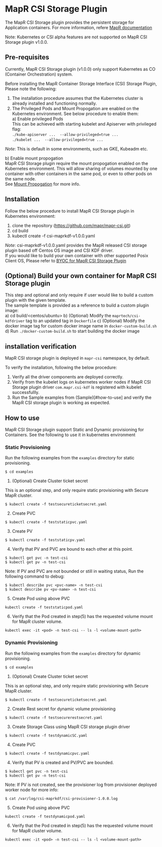 # MapR CSI Storage Plugin

The MapR CSI Storage plugin provides the persistent storage for Application containers. 
For more information, refere [MapR documentation](https://mapr.com/docs/home/CSIdriver/csi_plan_and_install.html)

Note: Kubernetes or CSI alpha features are not supported on MapR CSI Storage plugin v1.0.0.

## Pre-requisites

Currently, MapR CSI Storage plugin (v1.0.0) only support Kubernetes as CO (Container Orchestration) system.  

Before installing the MapR Container Storage Interface (CSI) Storage Plugin, Please note the following:  
1. The installation procedure assumes that the Kubernetes cluster is already installed and functioning normally.  
2. The Privileged Pods and Mount Propogation are enabled on the Kubernetes environment. See below procedure to enable them:  
a) Enable privileged Pods  
This can be achieved with starting kubelet and Apiserver with privileged flag:  
`./kube-apiserver ...  --allow-privileged=true ...`  
`./kubelet ...  --allow-privileged=true ...`

*Note*: This is default in some environments, such as GKE, Kubeadm etc.  

b) Enable mount propogation  
MapR CSI Storage plugin require the mount propogation enabled on the Kubernetes environment. This will
allow sharing of volumes mounted by one container with other containers in the same pod, or even
to other pods on the same node.  
See [Mount Propogation](https://kubernetes.io/docs/concepts/storage/volumes/#mount-propagation)
for more info.

## Installation

Follow the below procedure to install MapR CSI Storage plugin in Kubernetes environment:   
1. clone the repository (https://github.com/mapr/mapr-csi.git)  
2. cd build  
3. kubectl create -f csi-maprkdf-v1.0.0.yaml  

*Note*: csi-maprkdf-v1.0.0.yaml provides the MapR released CSI storage plugin based off Centos OS image and CSI KDF driver.  
If you would like to build your own container with other supported Posix Client OS, Please refer to 
[BYOC for MapR CSI Storage Plugin](#optional-build-your-own-container-for-mapr-csi-storage-plugin)

## (Optional) Build your own container for MapR CSI Storage plugin

This step and optional and only require if user would like to build a custom plugin with the given template.  
The sample template is provided as a reference to build a custom plugin image:  
a) cd build/<centos/ubuntu>
b) (Optional) Modify the `maprtech/csi-kdfdriver` tag to an updated tag in `Dockerfile`
c) (Optional) Modify the docker image tag for custom docker image name in `docker-custom-build.sh`
d) Run `./docker-custom-build.sh` to start building the docker image

## installation verification

MapR CSI storage plugin is deployed in `mapr-csi` namespace, by default.  

To verify the installation, following the below procedure:  
1. Verify all the driver components are deployed correctly.  
2. Verify from the kubelet logs on kubernetes worker nodes if MapR CSI Storage plugin driver `com.mapr.csi-kdf` is
registered with kubelet successfullly.  
3. Run the Sample examples from (Sample)[#how-to-use] and verify the MapR CSI storage plugin is working as expected.  


## How to use

MapR CSI Storage plugin support Static and Dynamic provisioning for Containers. See the following to use it in 
kubernetes environment

### Static Provisioning

Run the following examples from the `examples` directory for static provisioning.

```
$ cd examples
```

1) (Optional) Create Cluster ticket secret

This is an optional step, and only require static provisioning with Secure MapR cluster.

```
$ kubectl create -f testsecureticketsecret.yaml
```

2) Create PVC

```
$ kubectl create -f teststaticpvc.yaml
```

3) Create PV

```
$ kubectl create -f teststaticpv.yaml
```

4) Verify that PV and PVC are bound to each other at this point.

```
$ kubectl get pvc -n test-csi
$ kubectl get pv -n test-csi
```

Note: If PV and PVC are not bounded or still in waiting status, Run the following command to debug:

```
$ kubectl describe pvc <pvc-name> -n test-csi
$ kubect describe pv <pv-name> -n test-csi 
```
5) Create Pod using above PVC

```
kubectl create -f teststaticpod.yaml
```

6) Verify that the Pod created in step(5) has the requested volume mount for MapR cluster volume.

```
kubectl exec -it <pod> -n test-csi -- ls -l <volume-mount-path>
```

### Dynamic Provisioning

Run the following examples from the `examples` directory for dynamic provisioning.

```
$ cd examples
```

1) (Optional) Create Cluster ticket secret

This is an optional step, and only require static provisioning with Secure MapR cluster.

```
$ kubectl create -f testsecureticketsecret.yaml
```

2) Create Rest secret for dynamic volume provisioning

```
$ kubectl create -f testsecurerestsecret.yaml
```

3) Create Storage Class using MapR CSI storage plugin driver

```
$ kubectl create -f testdynamicSC.yaml
```

4) Create PVC

```
$ kubectl create -f testdynamicpvc.yaml
```

4) Verify that PV is created and PV/PVC are bounded.

```
$ kubectl get pvc -n test-csi
$ kubectl get pv -n test-csi
```

Note: If PV is not created, see the provisioner log from provisioner deployed worker node for more info:

```
$ cat /var/log/csi-maprkdf/csi-provisioner-1.0.0.log
```

5) Create Pod using above PVC

```
kubectl create -f testdynamicpod.yaml
```

6) Verify that the Pod created in step(5) has the requested volume mount for MapR cluster volume.

```
kubectl exec -it <pod> -n test-csi -- ls -l <volume-mount-path>
```